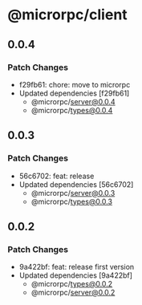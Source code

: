 # @microrpc/client

## 0.0.4

### Patch Changes

- f29fb61: chore: move to microrpc
- Updated dependencies [f29fb61]
  - @microrpc/server@0.0.4
  - @microrpc/types@0.0.4

## 0.0.3

### Patch Changes

- 56c6702: feat: release
- Updated dependencies [56c6702]
  - @microrpc/server@0.0.3
  - @microrpc/types@0.0.3

## 0.0.2

### Patch Changes

- 9a422bf: feat: release first version
- Updated dependencies [9a422bf]
  - @microrpc/types@0.0.2
  - @microrpc/server@0.0.2
